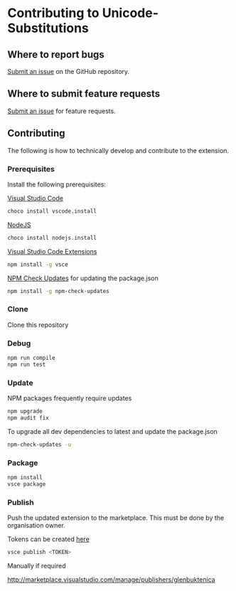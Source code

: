 # Contributing to Unicode-Substitutions

## Where to report bugs

[Submit an issue](https://github.com/gbuktenica/Unicode-Substitutions/issues/new) on the GitHub repository.

## Where to submit feature requests

[Submit an issue](https://github.com/gbuktenica/Unicode-Substitutions/issues/new) for feature requests.

## Contributing

The following is how to technically develop and contribute to the extension.

### Prerequisites

Install the following prerequisites:

[Visual Studio Code](https://code.visualstudio.com/)

```bash
choco install vscode.install
```

[NodeJS](https://nodejs.org/en/)

```bash
choco install nodejs.install
```

[Visual Studio Code Extensions](https://code.visualstudio.com/api/working-with-extensions/publishing-extension)

```bash
npm install -g vsce
```

[NPM Check Updates](https://www.npmjs.com/package/npm-check-updates) for updating the package.json

```bash
npm install -g npm-check-updates
```

### Clone

Clone this repository

### Debug

```bash
npm run compile
npm run test
```

### Update

NPM packages frequently require updates

```bash
npm upgrade
npm audit fix
```

To upgrade all dev dependencies to latest and update the package.json

```bash
npm-check-updates -u
```

### Package

```bash
npm install
vsce package
```

### Publish

Push the updated extension to the marketplace. This must be done by the organisation owner.

Tokens can be created [here](https://dev.azure.com/GlenBuktenica/_usersSettings/tokens)

```bash
vsce publish <TOKEN>
```

Manually if required

<http://marketplace.visualstudio.com/manage/publishers/glenbuktenica>
